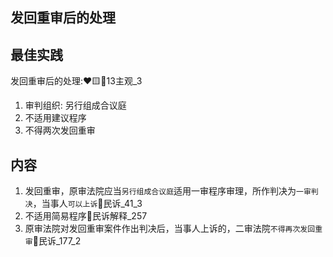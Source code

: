 ## 发回重审后的处理

## 最佳实践


发回重审后的处理:❤️🟨🚪13主观_3
1. 审判组织: 另行组成合议庭
2. 不适用建议程序
3. 不得两次发回重审

## 内容
1. 发回重审，原审法院应当`另行组成合议庭`适用一审程序审理，所作判决为`一审判决`，当事人`可以上诉`🚪民诉_41_3
2. 不适用简易程序🚪民诉解释_257
3. 原审法院对发回重审案件作出判决后，当事人上诉的，二审法院`不得再次发回重审`🚪民诉_177_2
